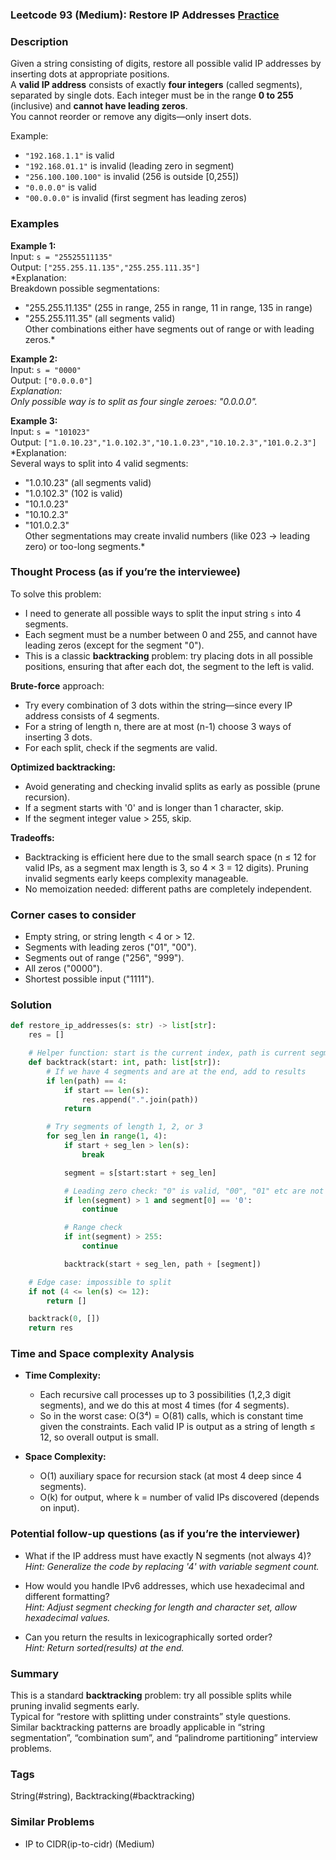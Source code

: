 ### Leetcode 93 (Medium): Restore IP Addresses [Practice](https://leetcode.com/problems/restore-ip-addresses)

### Description  
Given a string consisting of digits, restore all possible valid IP addresses by inserting dots at appropriate positions.  
A **valid IP address** consists of exactly **four integers** (called segments), separated by single dots. Each integer must be in the range **0 to 255** (inclusive) and **cannot have leading zeros**.  
You cannot reorder or remove any digits—only insert dots.

Example:  
- `"192.168.1.1"` is valid  
- `"192.168.01.1"` is invalid (leading zero in segment)  
- `"256.100.100.100"` is invalid (256 is outside [0,255])  
- `"0.0.0.0"` is valid  
- `"00.0.0.0"` is invalid (first segment has leading zeros)

### Examples  

**Example 1:**  
Input: `s = "25525511135"`  
Output: `["255.255.11.135","255.255.111.35"]`  
*Explanation:  
Breakdown possible segmentations:  
- "255.255.11.135" (255 in range, 255 in range, 11 in range, 135 in range)  
- "255.255.111.35" (all segments valid)  
Other combinations either have segments out of range or with leading zeros.*

**Example 2:**  
Input: `s = "0000"`  
Output: `["0.0.0.0"]`  
*Explanation:  
Only possible way is to split as four single zeroes: "0.0.0.0".*

**Example 3:**  
Input: `s = "101023"`  
Output: `["1.0.10.23","1.0.102.3","10.1.0.23","10.10.2.3","101.0.2.3"]`  
*Explanation:  
Several ways to split into 4 valid segments:  
- "1.0.10.23" (all segments valid)  
- "1.0.102.3" (102 is valid)  
- "10.1.0.23"  
- "10.10.2.3"  
- "101.0.2.3"  
Other segmentations may create invalid numbers (like 023 → leading zero) or too-long segments.*

### Thought Process (as if you’re the interviewee)  
To solve this problem:
- I need to generate all possible ways to split the input string `s` into 4 segments.
- Each segment must be a number between 0 and 255, and cannot have leading zeros (except for the segment "0").
- This is a classic **backtracking** problem: try placing dots in all possible positions, ensuring that after each dot, the segment to the left is valid.

**Brute-force** approach:  
- Try every combination of 3 dots within the string—since every IP address consists of 4 segments.
- For a string of length n, there are at most (n-1) choose 3 ways of inserting 3 dots.
- For each split, check if the segments are valid.

**Optimized backtracking:**  
- Avoid generating and checking invalid splits as early as possible (prune recursion).
- If a segment starts with '0' and is longer than 1 character, skip.
- If the segment integer value > 255, skip.

**Tradeoffs:**  
- Backtracking is efficient here due to the small search space (n ≤ 12 for valid IPs, as a segment max length is 3, so 4 × 3 = 12 digits). Pruning invalid segments early keeps complexity manageable.
- No memoization needed: different paths are completely independent.

### Corner cases to consider  
- Empty string, or string length < 4 or > 12.
- Segments with leading zeros ("01", "00").
- Segments out of range ("256", "999").
- All zeros ("0000").
- Shortest possible input ("1111").

### Solution

```python
def restore_ip_addresses(s: str) -> list[str]:
    res = []

    # Helper function: start is the current index, path is current segments
    def backtrack(start: int, path: list[str]):
        # If we have 4 segments and are at the end, add to results
        if len(path) == 4:
            if start == len(s):
                res.append(".".join(path))
            return

        # Try segments of length 1, 2, or 3
        for seg_len in range(1, 4):
            if start + seg_len > len(s):
                break

            segment = s[start:start + seg_len]

            # Leading zero check: "0" is valid, "00", "01" etc are not
            if len(segment) > 1 and segment[0] == '0':
                continue

            # Range check
            if int(segment) > 255:
                continue

            backtrack(start + seg_len, path + [segment])

    # Edge case: impossible to split
    if not (4 <= len(s) <= 12):
        return []

    backtrack(0, [])
    return res
```

### Time and Space complexity Analysis  

- **Time Complexity:**  
  - Each recursive call processes up to 3 possibilities (1,2,3 digit segments), and we do this at most 4 times (for 4 segments).
  - So in the worst case: O(3⁴) = O(81) calls, which is constant time given the constraints. Each valid IP is output as a string of length ≤ 12, so overall output is small.

- **Space Complexity:**  
  - O(1) auxiliary space for recursion stack (at most 4 deep since 4 segments).
  - O(k) for output, where k = number of valid IPs discovered (depends on input).

### Potential follow-up questions (as if you’re the interviewer)  

- What if the IP address must have exactly N segments (not always 4)?  
  *Hint: Generalize the code by replacing '4' with variable segment count.*

- How would you handle IPv6 addresses, which use hexadecimal and different formatting?  
  *Hint: Adjust segment checking for length and character set, allow hexadecimal values.*

- Can you return the results in lexicographically sorted order?  
  *Hint: Return sorted(results) at the end.*

### Summary
This is a standard **backtracking** problem: try all possible splits while pruning invalid segments early.  
Typical for “restore with splitting under constraints” style questions.  
Similar backtracking patterns are broadly applicable in “string segmentation”, “combination sum”, and “palindrome partitioning” interview problems.

### Tags
String(#string), Backtracking(#backtracking)

### Similar Problems
- IP to CIDR(ip-to-cidr) (Medium)